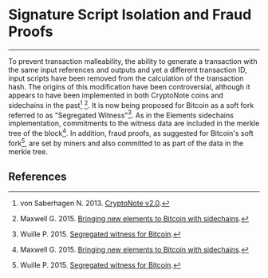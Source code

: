 # **Signature Script Isolation and Fraud Proofs**

---

To prevent transaction malleability, the ability to generate a transaction with the same input references and outputs and yet a different transaction ID, input scripts have been removed from the calculation of the transaction hash. The origins of this modification have been controversial, although it appears to have been implemented in both CryptoNote coins and sidechains in the past[^1] [^2]. It is now being proposed for Bitcoin as a soft fork referred to as "Segregated Witness"[^3]. As in the Elements sidechains implementation, commitments to the witness data are included in the merkle tree of the block[^2]. In addition, fraud proofs, as suggested for Bitcoin's soft fork[^3], are set by miners and also committed to as part of the data in the merkle tree.

## **<i class="fa fa-book"></i> References**

[^1]: von Saberhagen N. 2013. [CryptoNote v2.0](https://decred.org/research/saberhagen2013.pdf).
[^2]: Maxwell G. 2015. [Bringing new elements to Bitcoin with sidechains](https://decred.org/research/maxwell2015.pdf).
[^3]: Wuille P. 2015. [Segregated witness for Bitcoin](https://prezi.com/lyghixkrguao/segregated-witness-and-deploying-it-for-bitcoin/).